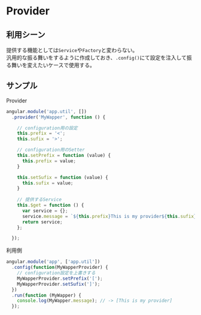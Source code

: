 # Provider

## 利用シーン

提供する機能としては`Service`や`Factory`と変わらない。  
汎用的な振る舞いをするように作成しておき、`.config()`にて設定を注入して振る舞いを変えたいケースで使用する。

## サンプル

Provider
```js
angular.module('app.util', [])
  .provider('MyWapper', function () {

    // configuration用の設定
    this.prefix = '<';
    this.sufix = '>';

    // configuration用のSetter
    this.setPrefix = function (value) {
      this.prefix = value;
    }

    this.setSufix = function (value) {
      this.sufix = value;
    }
    
    // 提供するService
    this.$get = function () {
      var service = {};
      service.message = `${this.prefix}This is my provider${this.sufix}`;
      return service;
    };

  });
```
利用側

```js
angular.module('app', ['app.util'])
  .config(function(MyWapperProvider) {
    // configuration設定を上書きする
    MyWapperProvider.setPrefix('[');
    MyWapperProvider.setSufix(']');
  })
  .run(function (MyWapper) {
    console.log(MyWapper.message); // -> [This is my provider]
  });
```